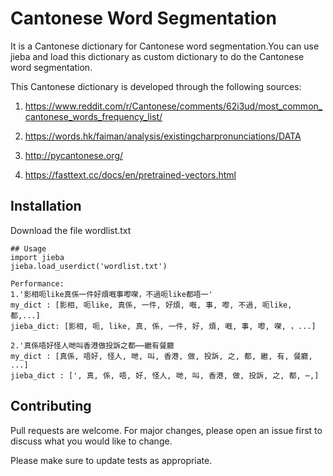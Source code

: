 # Cantonese Word Segmentation

It is a Cantonese dictionary for Cantonese word segmentation.You can use jieba and load this dictionary as custom dictionary to do the Cantonese word segmentation. 

This Cantonese dictionary is developed through the following sources:
1. https://www.reddit.com/r/Cantonese/comments/62i3ud/most_common_cantonese_words_frequency_list/

2. https://words.hk/faiman/analysis/existingcharpronunciations/DATA


3. http://pycantonese.org/

4. https://fasttext.cc/docs/en/pretrained-vectors.html

## Installation

Download the file wordlist.txt
```
## Usage
import jieba
jieba.load_userdict('wordlist.txt')

Performance: 
1.'影相呃like真係一件好煩嘅事嚟㗎，不過呃like都唔一'
my_dict : [影相, 呃like, 真係, 一件, 好煩, 嘅, 事, 嚟, 不過, 呃like, 都,...]
jieba_dict: [影相, 呃, like, 真, 係, 一件, 好, 煩, 嘅, 事, 嚟, 㗎, ，...]

2.'真係唔好怪人哋叫香港做投訴之都⋯⋯繼有餐廳
my_dict : [真係, 唔好, 怪人, 哋, 叫, 香港, 做, 投訴, 之, 都, 繼, 有, 餐廳, ...]
jieba_dict : [', 真, 係, 唔, 好, 怪人, 哋, 叫, 香港, 做, 投訴, 之, 都, ⋯,]
```

## Contributing
Pull requests are welcome. For major changes, please open an issue first to discuss what you would like to change.

Please make sure to update tests as appropriate.
